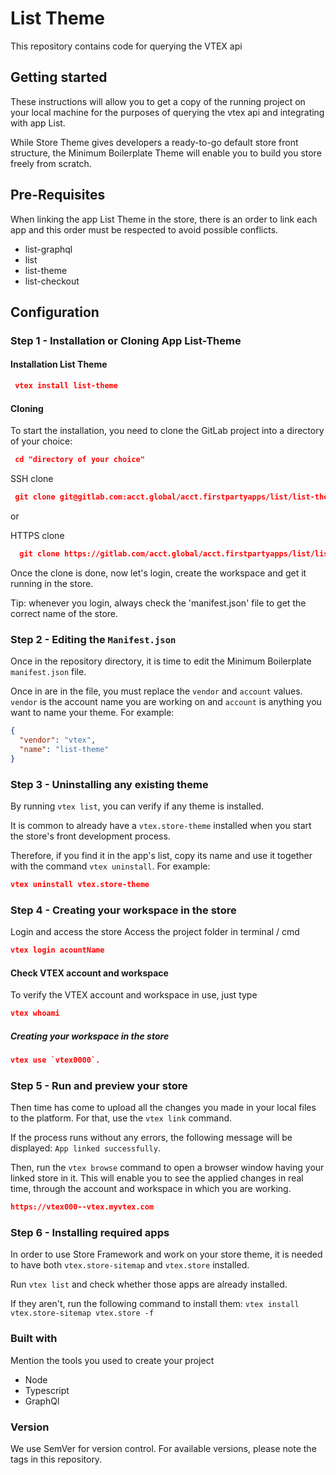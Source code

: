 # List Theme
This repository contains code for querying the VTEX api

## Getting started
These instructions will allow you to get a copy of the running project on your local machine for the purposes of querying the vtex api and integrating with app List.

While Store Theme gives developers a ready-to-go default store front structure, the Minimum Boilerplate Theme will enable you to build you store freely from scratch.

## Pre-Requisites
When linking the app List Theme in the store, there is an order to link each app and this order must be respected to avoid possible conflicts.

- list-graphql
- list
- list-theme
- list-checkout


## Configuration

### Step 1 - Installation or Cloning App List-Theme

#### Installation List Theme

```json
 vtex install list-theme
```

#### Cloning 
To start the installation, you need to clone the GitLab project into a directory of your choice:
```json
 cd "directory of your choice"
```

 SSH clone
```json
 git clone git@gitlab.com:acct.global/acct.firstpartyapps/list/list-theme.git
```

or

HTTPS clone
```json
  git clone https://gitlab.com/acct.global/acct.firstpartyapps/list/list-theme.git
```


Once the clone is done, now let's login, create the workspace and get it running in the store.

Tip: whenever you login, always check the 'manifest.json' file to get the correct name of the store.

### Step 2 - Editing the `Manifest.json`

Once in the repository directory, it is time to edit the Minimum Boilerplate `manifest.json` file.

Once in are in the file, you must replace the `vendor` and `account` values. `vendor` is the account name you are working on and `account` is anything you want to name your theme. For example:

```json
{
  "vendor": "vtex",
  "name": "list-theme"
}
```

### Step 3 - Uninstalling any existing theme

By running `vtex list`, you can verify if any theme is installed.

It is common to already have a `vtex.store-theme` installed when you start the store's front development process.

Therefore, if you find it in the app's list, copy its name and use it together with the command `vtex uninstall`. For example:

```json
vtex uninstall vtex.store-theme
```


### Step 4 - Creating your workspace in the store

Login and access the store
Access the project folder in terminal / cmd

```json
vtex login acountName
```

#### Check VTEX account and workspace

To verify the VTEX account and workspace in use, just type
```json
vtex whoami
```

##### Creating your workspace in the store

```json
vtex use `vtex0000`.
```

### Step 5 - Run and preview your store

Then time has come to upload all the changes you made in your local files to the platform. For that, use the `vtex link` command.

If the process runs without any errors, the following message will be displayed: 
`App linked successfully`.

Then, run the `vtex browse` command to open a browser window having your linked store in it. This will enable you to see the applied changes in real time, through the account and workspace in which you are working.

```json
https://vtex000--vtex.myvtex.com
```

### Step 6 - Installing required apps

In order to use Store Framework and work on your store theme, it is needed to have both `vtex.store-sitemap` and `vtex.store` installed.

Run `vtex list` and check whether those apps are already installed.

If they aren't, run the following command to install them:
`vtex install vtex.store-sitemap vtex.store -f`


### Built with

Mention the tools you used to create your project
- Node
- Typescript
- GraphQl


### Version

We use SemVer for version control.
For available versions, please note the tags in this repository.
